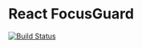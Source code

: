 React FocusGuard
=========

[![Build Status](https://travis-ci.org/avocode/react-focusguard.svg)][travis]



[travis]: https://travis-ci.org/avocode/react-focusguard
